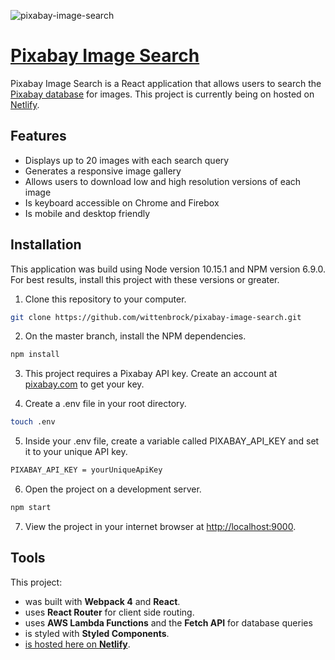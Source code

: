 ![pixabay-image-search](https://user-images.githubusercontent.com/41911653/58650130-6a1af880-82fd-11e9-9b58-b547b19b6605.png)

# [Pixabay Image Search](https://dazzling-montalcini-88ef0f.netlify.com)

Pixabay Image Search is a React application that allows users to search the [Pixabay database](https://pixabay.com/) for images. This project is currently being on hosted on [Netlify](https://dazzling-montalcini-88ef0f.netlify.com).

## Features
* Displays up to 20 images with each search query
* Generates a responsive image gallery
* Allows users to download low and high resolution versions of each image 
* Is keyboard accessible on Chrome and Firebox
* Is mobile and desktop friendly

## Installation

This application was build using Node version 10.15.1 and NPM version 6.9.0. For best results, install this project with these versions or greater.

1. Clone this repository to your computer.
```bash
git clone https://github.com/wittenbrock/pixabay-image-search.git 
```

2. On the master branch, install the NPM dependencies.
```bash
npm install
```

3. This project requires a Pixabay API key. Create an account at [pixabay.com](https://pixabay.com/api/docs/) to get your key.

4. Create a .env file in your root directory.
```bash
touch .env
```

5. Inside your .env file, create a variable called PIXABAY_API_KEY and set it to your unique API key.
```bash
PIXABAY_API_KEY = yourUniqueApiKey
```

6. Open the project on a development server.
```bash
npm start
```

7. View the project in your internet browser at [http://localhost:9000](http://localhost:9000).


## Tools

This project:

* was built with **Webpack 4** and **React**.
* uses **React Router** for client side routing.
* uses **AWS Lambda Functions** and the **Fetch API** for database queries
* is styled with **Styled Components**.
* [is hosted here on **Netlify**](https://dazzling-montalcini-88ef0f.netlify.com).
